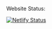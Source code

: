 Website Status:

[![Netlify Status](https://api.netlify.com/api/v1/badges/f76c45c0-6b0e-43bc-9216-b2289baca9ea/deploy-status)](https://app.netlify.com/sites/dulceflor/deploys)
